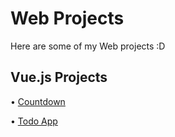 # Web Projects

 Here are some of my Web projects :D

## Vue.js Projects

• [Countdown](https://michalwinter.github.io/web/vue.js/countdown/)

• [Todo App](https://michalwinter.github.io/web/vue.js/todo/)
